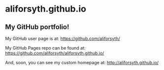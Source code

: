 # aliforsyth.github.io

## My GitHub portfolio!

My GitHub user page is at: 
https://github.com/aliforsyth/

My GitHub Pages repo can be found at:  
https://github.com/aliforsyth/aliforsyth.github.io/

And, soon, you can see my custom homepage at:
http://aliforsyth.github.io/
